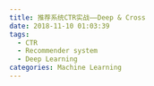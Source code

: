 ```yaml
---
title: 推荐系统CTR实战——Deep & Cross
date: 2018-11-10 01:03:39
tags:
  - CTR
  - Recommender system
  - Deep Learning
categories: Machine Learning
---
```

